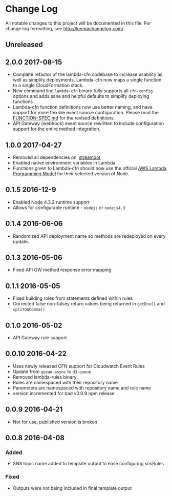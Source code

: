 # Change Log
All notable changes to this project will be documented in this file. For change log formatting, see http://keepachangelog.com/

## Unreleased

## 2.0.0 2017-08-15
- Complete refactor of the lambda-cfn codebase to increase usability as well as simplify deployments. Lambda-cfn now maps a single function to a single CloudFormation stack.
- New command line `lambda-cfn` binary fully supports all `cfn-config` options and adds sane and helpful defaults to simplify deploying functions
- Lambda-cfn function definitions now use better naming, and have support for more flexible event source configuration. Please read the [FUNCTION-SPEC.md]() for the revised definitions.
- API Gateway (webhook) event source rewritten to include configuration support for the entire method integration.

## 1.0.0 2017-04-27
- Removed all dependencies on  [streambot](https://github.com/mapbox/streambot)
- Enabled native environment variables in Lambda
- Functions given to Lambda-cfn should now use the official [AWS Lambda Programming Model](http://docs.aws.amazon.com/lambda/latest/dg/programming-model.html) for their selected version of Node.

## 0.1.5 2016-12-9
- Enabled Node 4.3.2 runtime support
- Allows for configurable runtime - `nodejs` or `nodejs4.3`

## 0.1.4 2016-06-06
- Randomized API deployment name so methods are redeployed on every update.

## 0.1.3 2016-05-06
- Fixed API GW method response error mapping

## 0.1.1 2016-05-05
- Fixed building roles from statements defined within rules
- Corrected false non-falsey return values being returned in `getEnv()` and `splitOnComma()`

## 0.1.0 2016-05-02
- API Gateway rule support

## 0.0.10 2016-04-22
- Uses newly released CFN support for Cloudwatch Event Rules
- Update from `queue-async` to `d3-queue`
- Removed lambda-rules binary
- Rules are namespaced with their repository name
- Parameters are namespaced with repository name and rule name
- version incremented for bad v0.0.9 npm release

## 0.0.9 2016-04-21
- Not for use, published version is broken

## 0.0.8 2016-04-08

### Added
- SNS topic name added to template output to ease configuring snsRules

### Fixed
- Outputs were not being included in final template output
